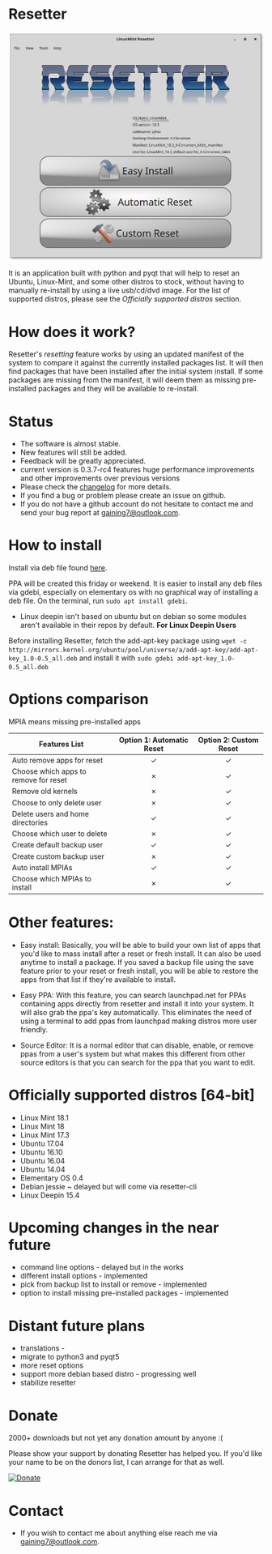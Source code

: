 # Resetter
![alt tag](https://github.com/gaining/Resetter/blob/master/Resetter/resetter-screenshot.png)

It is an application built with python and pyqt that will help to reset an Ubuntu, Linux-Mint, and some other distros to stock, without having to manually re-install by using a live usb/cd/dvd image. For the list of supported distros, please see the *Officially supported distros* section. 

# How does it work?
Resetter's *resetting* feature works by using an updated manifest of the system to compare it against the currently installed packages list. It will then find packages that have been installed after the initial system install. If some packages are missing from the manifest, it will deem them as missing pre-installed packages and they will be available to re-install.

# Status
- The software is almost stable.
- New features will still be added.
- Feedback will be greatly appreciated.
- current version is 0.3.7-rc4 features huge performance improvements and other improvements over previous versions
- Please check the [changelog](https://github.com/gaining/Resetter/blob/master/changelog) for more details.
- If you find a bug or problem please create an issue on github. 
- If you do not have a github account do not hesitate to contact me and send your bug report at gaining7@outlook.com.


# How to install
Install via deb file found [here](https://github.com/gaining/Resetter/releases/tag/v0.3.4-rc4). 

PPA will be created this friday or weekend.
It is easier to install any deb files via gdebi, especially on elementary os with no graphical way of installing a deb file. 
On the terminal, run `sudo apt install gdebi`.
- Linux deepin isn't based on ubuntu but on debian so some modules aren't available in their repos by default.
**For Linux Deepin Users**
 
Before installing Resetter, fetch the add-apt-key package using `wget -c http://mirrors.kernel.org/ubuntu/pool/universe/a/add-apt-key/add-apt-key_1.0-0.5_all.deb` and install it with `sudo gdebi add-apt-key_1.0-0.5_all.deb`

# Options comparison

MPIA means missing pre-installed apps

<center>

| Features List                          | Option 1: Automatic Reset | Option 2: Custom Reset |
|----------------------------------------|:-------------------------:|:----------------------:|
| Auto remove apps for reset             |             ✓             |            ✓           |
| Choose which apps to remove for reset  |             ✗             |            ✓           |
| Remove old kernels                     |             ✗             |            ✓           |
| Choose to only delete user             |             ✗             |            ✓           |
| Delete users and home directories      |             ✓             |            ✓           |
| Choose which user to delete            |             ✗             |            ✓           |
| Create default backup user             |             ✓             |            ✓           |
| Create custom backup user              |             ✗             |            ✓           |
| Auto install MPIAs                     |             ✓             |            ✓           |
| Choose which MPIAs to install          |             ✗             |            ✓           |

</center>

# Other features:
- Easy install: Basically, you will be able to build your own list of apps that you'd like to mass install after a reset or fresh install. It can also be used anytime to install a package. If you saved a backup file using the save feature prior to your reset or fresh install, you will be able to restore the apps from that list if they're available to install.

- Easy PPA: With this feature, you can search launchpad.net for PPAs containing apps directly from resetter and install it into your system. It will also grab the ppa's key automatically. This eliminates the need of using a terminal to add ppas from launchpad making distros more user friendly.

- Source Editor: It is a normal editor that can disable, enable, or remove ppas from a user's system but what makes this different from other source editors is that you can search for the ppa that you want to edit.

# Officially supported distros [64-bit]
- Linux Mint 18.1
- Linux Mint 18
- Linux Mint 17.3
- Ubuntu 17.04
- Ubuntu 16.10 
- Ubuntu 16.04
- Ubuntu 14.04
- Elementary OS 0.4 
- Debian jessie ~ delayed but will come via resetter-cli
- Linux Deepin 15.4 

# Upcoming changes in the near future
- command line options - delayed but in the works
- different install options - implemented
- pick from backup list to install or remove - implemented
- option to install missing pre-installed packages - implemented

# Distant future plans
- translations - 
- migrate to python3 and pyqt5 
- more reset options
- support more debian based distro - progressing well
- stabilize resetter

# Donate
2000+ downloads but not yet any donation amount by anyone :(

Please show your support by donating Resetter has helped you.
If you'd like your name to be on the donors list, I can arrange for that as well.

[![Donate](https://www.paypalobjects.com/en_US/i/btn/btn_donateCC_LG.gif)](https://www.paypal.com/cgi-bin/webscr?cmd=_s-xclick&hosted_button_id=8FET8RGU2ZKQ8)

# Contact
- If you wish to contact me about anything else reach me via gaining7@outlook.com.
